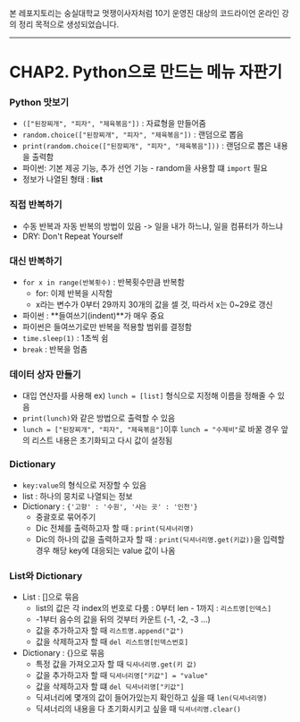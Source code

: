 본 레포지토리는 숭실대학교 멋쟁이사자처럼 10기 운영진 대상의 코드라이언 온라인 강의 정리 목적으로 생성되었습니다.

------

# CHAP2. Python으로 만드는 메뉴 자판기

### Python 맛보기
- ```(["된장찌개", "피자", "제육볶음"])``` : 자료형을 만들어줌
- ```random.choice(["된장찌개", "피자", "제육볶음"])``` : 랜덤으로 뽑음
- ```print(random.choice(["된장찌개", "피자", "제육볶음"]))``` : 랜덤으로 뽑은 내용을 출력함
- 파이썬: 기본 제공 기능, 추가 선언 기능 - random을 사용할 떄 ```import``` 필요
- 정보가 나열된 형태 : **list**

### 직접 반복하기
- 수동 반복과 자동 반복의 방법이 있음 -> 일을 내가 하느냐, 일을 컴퓨터가 하느냐
- DRY: Don't Repeat Yourself


### 대신 반복하기
- ```for x in range(반복횟수)``` : 반복횟수만큼 반복함
    - for: 이제 반복을 시작함
    - x라는 변수가 0부터 29까지 30개의 값을 셀 것, 따라서 x는 0~29로 갱신
- 파이썬 : **들여쓰기(indent)**가 매우 중요
- 파이썬은 들여쓰기로만 반복을 적용할 범위를 결정함
- ```time.sleep(1)``` : 1초씩 쉼
- ```break``` : 반복을 멈춤

### 데이터 상자 만들기
- 대입 연산자를 사용해 ex) ```lunch = [list]``` 형식으로 지정해 이름을 정해줄 수 있음
- ```print(lunch)```와 같은 방법으로 출력할 수 있음
- ```lunch = ["된장찌개", "피자", "제육볶음"]```이후 ```lunch = "수제비"```로 바꿀 경우 앞의 리스트 내용은 초기화되고 다시 값이 설정됨

### Dictionary
- ```key:value```의 형식으로 저장할 수 있음
- list : 하나의 뭉치로 나열되는 정보
- Dictionary : ```{'고향' : '수원', '사는 곳' : '인천'}```
    - 중괄호로 묶어주기
    - Dic 전체를 출력하고자 할 때 : ```print(딕셔너리명)```
    - Dic의 하나의 값을 출력하고자 할 때 : ```print(딕셔너리명.get(키값))```을 입력할 경우 해당 key에 대응되는 value 값이 나옴

### List와 Dictionary
- List : []으로 묶음
    - list의 값은 각 index의 번호로 다룸 : 0부터 len - 1까지 : ```리스트명[인덱스]```
    - -1부터 음수의 값을 뒤의 것부터 카운트 (-1, -2, -3 ...)
    - 값을 추가하고자 할 때 ```리스트명.append("값")```
    - 값을 삭제하고자 할 때 ```del 리스트명[인덱스번호]```
- Dictionary : {}으로 묶음
    - 특정 값을 가져오고자 할 때 ```딕셔너리명.get(키 값)```
    - 값을 추가하고자 할 때 ```딕셔너리명["키값"] = "value"```
    - 값을 삭제하고자 할 떄 ```del 딕셔너리명["키값"]```
    - 딕셔너리에 몇개의 값이 들어가있는지 확인하고 싶을 때 ```len(딕셔너리명)```
    - 딕셔너리의 내용을 다 초기화시키고 싶을 때 ```딕셔너리명.clear()```
